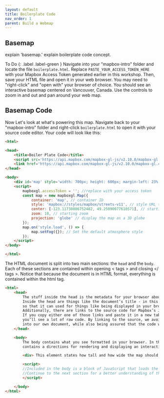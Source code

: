 ```yaml
---
layout: default
title: Boilerplate Code
nav_order: 1
parent: Build a Webmap
---
```


## Basemap 
explain 'basemap.' explain boilerplate code concept.


To Do
{: .label .label-green } 
Navigate into your "mapbox-intro" folder and locate the file ```boilerplate.html```. Replace ```PASTE_YOUR_ACCESS_TOKEN_HERE``` with your Mapbox Access Token generated earlier in this workshop. Then, save your HTML file and open it in your web browser. You may need to "right-click" and "open with" your browser of choice. You should see an interactive basemap centered on Vancouver, Canada. Use the controls to zoom in and out and pan around your web map.

     
## Basemap Code 
Now Let's look at what's powering this map. Navigate back to your "mapbox-intro" folder and right-click ```boilerplate.html``` to open it with your source code editor. Your code will look like this: 

```html
<html>

<head>
    <title>Boiler Plate Code</title>
    <script src='https://api.mapbox.com/mapbox-gl-js/v2.10.0/mapbox-gl.js'></script>
    <link href='https://api.mapbox.com/mapbox-gl-js/v2.10.0/mapbox-gl.css' rel='stylesheet' />
</head>

<body>
    <div id='map' style='width: 700px; height: 600px; margin-left: 23%;'></div>
    <script>
        mapboxgl.accessToken = ''; //replace with your access token
        const map = new mapboxgl.Map({
            container: 'map', // container ID
            style: 'mapbox://styles/mapbox/streets-v11', // style URL try other styles from https://www.mapbox.com/gallery/
            center: [-123.11738086752482, 49.25090077610571], // starting position [lng, lat]
            zoom: 10, // starting zoom
            projection: 'globe' // display the map as a 3D globe
        });
        map.on('style.load', () => {
            map.setFog({}); // Set the default atmosphere style
        });
    </script>
</body>

</html>

```


The HTML document is split into two main sections: the <code>head</code> and the <code>body</code>. Each of these sections are contained within opening < tags > and closing </ tags >. Notice that because the document is in HTML format, everything is contained within the html tag. 

```html
<html>
    <head> 
        The stuff inside the head is the metadata for your browser about the document.    
        Inside the head are things like the document’s title - in this case “Web Map” -     
        so that it can used for things like being displayed in your browser’s tab.    
        Additionally, there are links to the source code for Mapbox’s JavaScript and CSS rules.    
        If you copy either one of those links and paste it in a new tab in your browser,    
        you’ll see a lot of raw code. By linking to the source, we avoid having to carry this text     
        into our own document, while also being assured that the code we’re using is up-to-date.
    </head>

    <body>  
        The body contains what you see formatted in your browser. In the code above, the body     
        contains a directions for rendering and displaying an interactive map centered on Vancouver.    

        <div> This element states how tall and how wide the map should be on the screen. </div>    

        <script> 
        //Included in the body is a block of JavaScript that loads the map on the screen.    
        //Continue to the next section for a better understanding of this script... 
        </script>

    </body>
</html>
```
